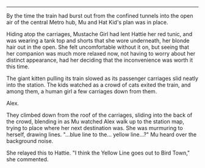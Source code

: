 ********

By the time the train had burst out from the confined tunnels into the open air of the central Metro hub, Mu and Hat Kid's plan was in place.

Hiding atop the carriages, Mustache Girl had lent Hattie her red tunic, and was wearing a tank top and shorts that she wore underneath, her blonde hair out in the open. She felt uncomfortable without it on, but seeing that her companion was much more relaxed now, not having to worry about her distinct appearance, had her deciding that the inconvenience was worth it this time.

The giant kitten pulling its train slowed as its passenger carriages slid neatly into the station. The kids watched as a crowd of cats exited the train, and among them, a human girl a few carriages down from them.

Alex.

They climbed down from the roof of the carriages, sliding into the back of the crowd, blending in as Mu watched Alex walk up to the station map, trying to place where her next destination was. She was murmuring to herself, drawing lines. "...blue line to the... yellow line...?" Mu heard over the background noise.

She relayed this to Hattie. "I think the Yellow Line goes out to Bird Town," she commented.
